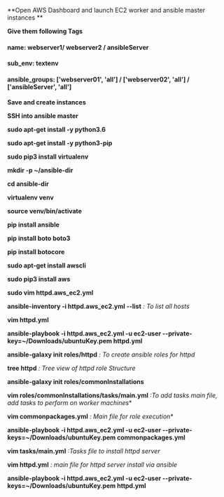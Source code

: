 **Open AWS Dashboard and launch EC2 worker and ansible master instances **

**Give them following Tags**

<h4> name:  webserver1/  webserver2 / ansibleServer </h4>

<h4> sub_env: textenv </h4>

<h4> ansible_groups: ['webserver01', 'all'] / ['webserver02', 'all'] / ['ansibleServer', 'all'] </h4>

**Save and create instances**

**SSH into ansible master**

**sudo apt-get install -y python3.6**

**sudo apt-get install -y python3-pip**

**sudo pip3 install virtualenv**

**mkdir -p ~/ansible-dir**

**cd ansible-dir**

**virtualenv venv**

**source venv/bin/activate**

**pip install ansible**

**pip install boto boto3**

**pip install botocore**

**sudo apt-get install awscli**

**sudo pip3 install aws**

**sudo vim httpd.aws_ec2.yml**

**ansible-inventory -i httpd.aws_ec2.yml --list** *: To list all hosts*

**vim httpd.yml**

**ansible-playbook -i httpd.aws_ec2.yml -u ec2-user --private-key=~/Downloads/ubuntuKey.pem httpd.yml**

**ansible-galaxy init roles/httpd** *: To create ansible roles for httpd*

**tree httpd** *: Tree view of httpd role Structure*

**ansible-galaxy init roles/commonInstallations**

**vim roles/commonInstallations/tasks/main.yml**  *:To add tasks main file, add tasks to perform on worker machines**

**vim commonpackages.yml** *: Main file for role execution**

**ansible-playbook -i httpd.aws_ec2.yml -u ec2-user --private-keys=~/Downloads/ubuntuKey.pem commonpackages.yml**

**vim tasks/main.yml** *:Tasks file to install httpd server*

**vim httpd.yml** *: main file for httpd server install via ansible*

**ansible-playbook -i httpd.aws_ec2.yml -u ec2-user --private-keys=~/Downloads/ubuntuKey.pem httpd.yml**
